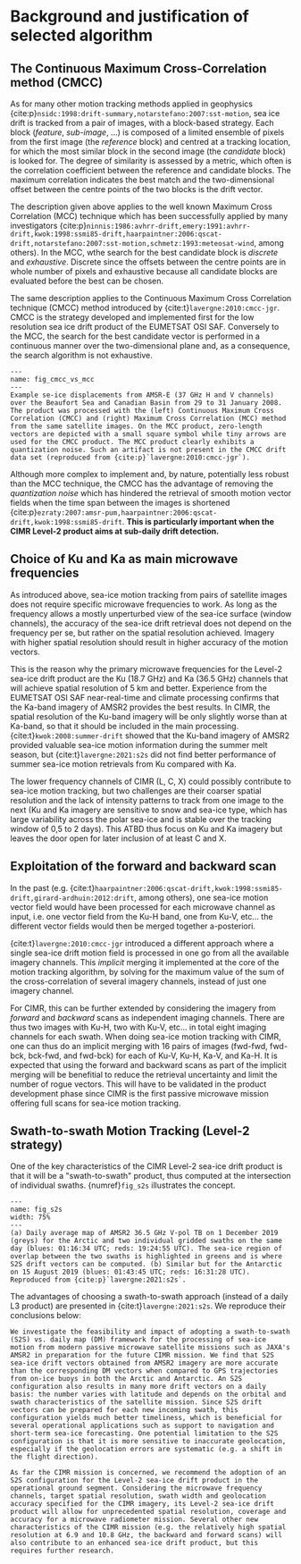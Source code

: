# Background and justification of selected algorithm

## The Continuous Maximum Cross-Correlation method (CMCC)

As for many other motion tracking methods applied in geophysics
{cite:p}`nsidc:1998:drift-summary,notarstefano:2007:sst-motion`, sea ice
drift is tracked from a pair of images, with a block-based strategy.
Each block (*feature*, *sub-image*, \...) is composed of a limited
ensemble of pixels from the first image (the *reference* block) and
centred at a tracking location, for which the most similar block in the
second image (the *candidate* block) is looked for. The degree of
similarity is assessed by a metric, which often is the correlation
coefficient between the reference and candidate blocks. The maximum
correlation indicates the best match and the two-dimensional offset
between the centre points of the two blocks is the drift vector.

The description given above applies to the well known Maximum Cross
Correlation (MCC) technique which has been successfully applied by many
investigators {cite:p}`ninnis:1986:avhrr-drift,emery:1991:avhrr-drift,kwok:1998:ssmi85-drift,haarpaintner:2006:qscat-drift,notarstefano:2007:sst-motion,schmetz:1993:meteosat-wind`,
among others). In the MCC, wthe search for the best candidate block is
*discrete* and *exhaustive*. Discrete since the offsets between the
centre points are in whole number of pixels and exhaustive because all
candidate blocks are evaluated before the best can be chosen.

The same description applies to the Continuous Maximum Cross Correlation technique (CMCC)
method introduced by {cite:t}`lavergne:2010:cmcc-jgr`. CMCC is the strategy developed and
implemented first for the low resolution sea ice drift product of the EUMETSAT OSI SAF.
Conversely to the MCC, the search for the best candidate vector is
performed in a continuous manner over the two-dimensional plane and, as
a consequence, the search algorithm is not exhaustive.

```{figure} ./static_imgs/CMCC_vs_MCC.png
--- 
name: fig_cmcc_vs_mcc
---
Example se-ice displacements from AMSR-E (37 GHz H and V channels) over the Beaufort Sea and Canadian Basin from 29 to 31 January 2008. The product was processed with the (left) Continuous Maximum Cross Correlation (CMCC) and (right) Maximum Cross Correlation (MCC) method from the same satellite images. On the MCC product, zero-length vectors are depicted with a small square symbol while tiny arrows are used for the CMCC product. The MCC product clearly exhibits a quantization noise. Such an artifact is not present in the CMCC drift data set (reproduced from {cite:p}`lavergne:2010:cmcc-jgr`).
```

Although more complex to implement and, by nature, potentially less
robust than the MCC technique, the CMCC has the advantage of removing
the *quantization noise* which has hindered the retrieval of smooth
motion vector fields when the time span between the images is shortened
{cite:p}`ezraty:2007:amsr-pum,haarpaintner:2006:qscat-drift,kwok:1998:ssmi85-drift`.
**This is particularly important when the CIMR Level-2 product aims at sub-daily drift detection.**

## Choice of Ku and Ka as main microwave frequencies

As introduced above, sea-ice motion tracking from pairs of satellite images does not require specific microwave frequencies to work. As long as
the frequency allows a mostly unperturbed view of the sea-ice surface (window channels), the accuracy of the sea-ice drift retrieval does not
depend on the frequency per se, but rather on the spatial resolution achieved. Imagery with higher spatial resolution should result in higher
accuracy of the motion vectors.

This is the reason why the primary microwave frequencies for the Level-2 sea-ice drift product are the Ku (18.7 GHz) and Ka (36.5 GHz) channels
that will achieve spatial resolution of 5 km and better. Experience from the EUMETSAT OSI SAF near-real-time and climate processing confirms that
the Ka-band imagery of AMSR2 provides the best results. In CIMR, the spatial resolution of the Ku-band imagery will be only slightly worse than at
Ka-band, so that it should be included in the main processing. {cite:t}`kwok:2008:summer-drift` showed that the Ku-band imagery of AMSR2 provided
valuable sea-ice motion information during the summer melt season, but {cite:t}`lavergne:2021:s2s` did not find better performance of summer
sea-ice motion retrievals from Ku compared with Ka.

The lower frequency channels of CIMR (L, C, X) could possibly contribute to sea-ice motion tracking, but two challenges are their coarser spatial
resolution and the lack of intensity patterns to track from one image to the next (Ku and Ka imagery are sensitive to snow and sea-ice type, which has
large variability across the polar sea-ice and is stable over the tracking window of 0,5 to 2 days). This ATBD thus focus on Ku and Ka imagery but leaves
the door open for later inclusion of at least C and X.

## Exploitation of the forward and backward scan

In the past (e.g. {cite:t}`haarpaintner:2006:qscat-drift,kwok:1998:ssmi85-drift,girard-ardhuin:2012:drift`, among others), one sea-ice motion vector field would have been processed
for each microwave channel as input, i.e. one vector field from the Ku-H band, one from Ku-V, etc... the different vector fields would then be merged together a-posteriori.

{cite:t}`lavergne:2010:cmcc-jgr` introduced a different approach where a single sea-ice drift motion field is processed in one go from all the available imagery channels. This *implicit* merging
it implemented at the core of the motion tracking algorithm, by solving for the maximum value of the sum of the cross-correlation of several imagery channels, instead of just one imagery channel.

For CIMR, this can be further extended by considering the imagery from *forward* and *backward* scans as independent imaging channels. There are thus two images with Ku-H, two with Ku-V, etc... in
total eight imaging channels for each swath. When doing sea-ice motion tracking with CIMR, one can thus do an implicit merging with 16 pairs of images (fwd-fwd, fwd-bck, bck-fwd, and fwd-bck) for each of
Ku-V, Ku-H, Ka-V, and Ka-H. It is expected that using the forward and backward scans as part of the implicit merging will be benefitial to reduce the retrieval uncertainty and limit the number of
rogue vectors. This will have to be validated in the product development phase since CIMR is the first passive microwave mission offering full scans for sea-ice motion tracking.

## Swath-to-swath Motion Tracking (Level-2 strategy)

One of the key characteristics of the CIMR Level-2 sea-ice drift product is that it will be a "swath-to-swath" product, thus computed at the intersection of individual swaths. {numref}`fig_s2s` illustrates the concept.

```{figure} ./static_imgs/swath_to_swath.png
--- 
name: fig_s2s
width: 75%
---
(a) Daily average map of AMSR2 36.5 GHz V-pol TB on 1 December 2019 (greys) for the Arctic and two individual gridded swaths on the same day (blues: 01:16:34 UTC; reds: 19:24:55 UTC). The sea-ice region of overlap between the two swaths is highlighted in greens and is where S2S drift vectors can be computed. (b) Similar but for the Antarctic on 15 August 2019 (blues: 01:43:45 UTC; reds: 16:31:28 UTC). Reproduced from {cite:p}`lavergne:2021:s2s`.
```

The advantages of choosing a swath-to-swath approach (instead of a daily L3 product) are presented in {cite:t}`lavergne:2021:s2s`. We reproduce their conclusions below:

```{epigraph}
We investigate the feasibility and impact of adopting a swath-to-swath (S2S) vs. daily map (DM) framework for the processing of sea-ice motion from modern passive microwave satellite missions such as JAXA's AMSR2 in preparation for the future CIMR mission. We find that S2S sea-ice drift vectors obtained from AMSR2 imagery are more accurate than the corresponding DM vectors when compared to GPS trajectories from on-ice buoys in both the Arctic and Antarctic. An S2S configuration also results in many more drift vectors on a daily basis: the number varies with latitude and depends on the orbital and swath characteristics of the satellite mission. Since S2S drift vectors can be prepared for each new incoming swath, this configuration yields much better timeliness, which is beneficial for several operational applications such as support to navigation and short-term sea-ice forecasting. One potential limitation to the S2S configuration is that it is more sensitive to inaccurate geolocation, especially if the geolocation errors are systematic (e.g. a shift in the flight direction).

As far the CIMR mission is concerned, we recommend the adoption of an S2S configuration for the Level-2 sea-ice drift product in the operational ground segment. Considering the microwave frequency channels, target spatial resolution, swath width and geolocation accuracy specified for the CIMR imagery, its Level-2 sea-ice drift product will allow for unprecedented spatial resolution, coverage and accuracy for a microwave radiometer mission. Several other new characteristics of the CIMR mission (e.g. the relatively high spatial resolution at 6.9 and 10.8 GHz, the backward and forward scans) will also contribute to an enhanced sea-ice drift product, but this requires further research.
```



